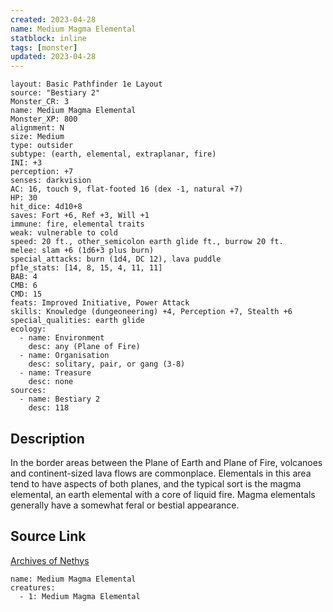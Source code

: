 ```yaml
---
created: 2023-04-28
name: Medium Magma Elemental
statblock: inline
tags: [monster]
updated: 2023-04-28
---
```

```statblock
layout: Basic Pathfinder 1e Layout
source: "Bestiary 2"
Monster_CR: 3
name: Medium Magma Elemental
Monster_XP: 800
alignment: N
size: Medium
type: outsider
subtype: (earth, elemental, extraplanar, fire)
INI: +3
perception: +7
senses: darkvision
AC: 16, touch 9, flat-footed 16 (dex -1, natural +7)
HP: 30
hit_dice: 4d10+8
saves: Fort +6, Ref +3, Will +1
immune: fire, elemental traits
weak: vulnerable to cold
speed: 20 ft., other_semicolon earth glide ft., burrow 20 ft.
melee: slam +6 (1d6+3 plus burn)
special_attacks: burn (1d4, DC 12), lava puddle
pf1e_stats: [14, 8, 15, 4, 11, 11]
BAB: 4
CMB: 6
CMD: 15
feats: Improved Initiative, Power Attack
skills: Knowledge (dungeoneering) +4, Perception +7, Stealth +6
special_qualities: earth glide
ecology:
  - name: Environment
    desc: any (Plane of Fire)
  - name: Organisation
    desc: solitary, pair, or gang (3-8)
  - name: Treasure
    desc: none
sources:
  - name: Bestiary 2
    desc: 118
```
## Description
In the border areas between the Plane of Earth and Plane of Fire, volcanoes and continent-sized lava flows are commonplace. Elementals in this area tend to have aspects of both planes, and the typical sort is the magma elemental, an earth elemental with a core of liquid fire. Magma elementals generally have a somewhat feral or bestial appearance.
## Source Link
[Archives of Nethys](https://aonprd.com/MonsterDisplay.aspx?ItemName=Medium%20Magma%20Elemental)
```encounter-table
name: Medium Magma Elemental
creatures:
  - 1: Medium Magma Elemental
```
